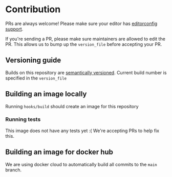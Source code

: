 # Contribution

PRs are always welcome!
Please make sure your editor has [editorconfig support](https://editorconfig.org/).

If you're sending a PR, please make sure maintainers are allowed to edit the PR.
This allows us to bump up the `version_file` before accepting your PR.

## Versioning guide
Builds on this repository are [semantically versioned](https://semver.org/).
Current build number is specified in the `version_file`

## Building an image locally
Running `hooks/build` should create an image for this repository

### Running tests
This image does not have any tests yet :( We're accepting PRs to help fix this.

## Building an image for docker hub
We are using docker cloud to automatically build all commits to the `main` branch.
